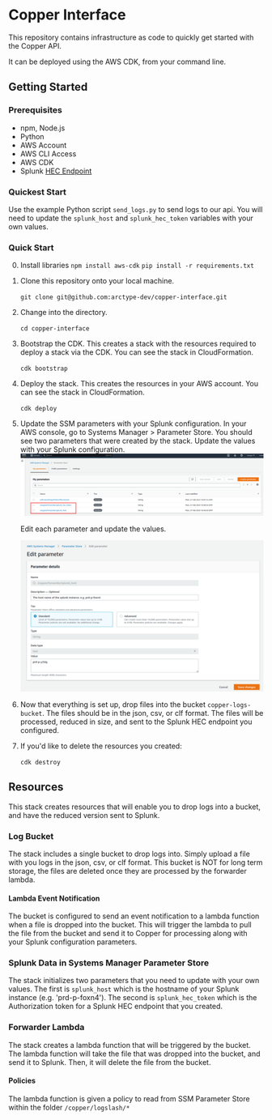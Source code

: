 # Copper Interface

This repository contains infrastructure as code to quickly get started with the Copper API.

It can be deployed using the AWS CDK, from your command line.

## Getting Started

### Prerequisites

- npm, Node.js
- Python
- AWS Account
- AWS CLI Access
- AWS CDK
- Splunk [HEC Endpoint](https://docs.splunk.com/Documentation/Splunk/latest/Data/UsetheHTTPEventCollector)

### Quickest Start

Use the example Python script `send_logs.py` to send logs to our api. You will need to update the `splunk_host` and `splunk_hec_token` variables with your own values.


### Quick Start

0. Install libraries
    `npm install aws-cdk`
    `pip install -r requirements.txt`
1. Clone this repository onto your local machine.

    `git clone git@github.com:arctype-dev/copper-interface.git`

2. Change into the directory.

    `cd copper-interface`

3. Bootstrap the CDK. This creates a stack with the resources required to deploy a stack via the CDK. You can see the stack in CloudFormation.

    `cdk bootstrap`

4. Deploy the stack. This creates the resources in your AWS account. You can see the stack in CloudFormation.

    `cdk deploy`

5. Update the SSM parameters with your Splunk configuration.
    In your AWS console, go to Systems Manager > Parameter Store. You should see two parameters that were created by the stack. Update the values with your Splunk configuration.
    ![SSM Parameters](./readme_img/splunk_ssm_parameters.png)

    Edit each parameter and update the values.

    ![SSM Parameter Values](./readme_img/set_splunk_param.png)

6. Now that everything is set up, drop files into the bucket `copper-logs-bucket`. The files should be in the json, csv, or clf format. The files will be processed, reduced in size, and sent to the Splunk HEC endpoint you configured.

7. If you'd like to delete the resources you created:

    `cdk destroy`

## Resources

This stack creates resources that will enable you to drop logs into a bucket, and have the reduced version sent to Splunk.

### Log Bucket

The stack includes a single bucket to drop logs into. Simply upload a file with you logs in the json, csv, or clf format. This bucket is NOT for long term storage, the files are deleted once they are processed by the forwarder lambda.

#### Lambda Event Notification

The bucket is configured to send an event notification to a lambda function when a file is dropped into the bucket. This will trigger the lambda to pull the file from the bucket and send it to Copper for processing along with your Splunk configuration parameters.

### Splunk Data in Systems Manager Parameter Store

The stack initializes two parameters that you need to update with your own values. The first is `splunk_host` which is the hostname of your Splunk instance (e.g. 'prd-p-foxn4'). The second is `splunk_hec_token` which is the Authorization token for a Splunk HEC endpoint that you created.

### Forwarder Lambda

The stack creates a lambda function that will be triggered by the bucket. The lambda function will take the file that was dropped into the bucket, and send it to Splunk. Then, it will delete the file from the bucket.

#### Policies

The lambda function is given a policy to read from SSM Parameter Store within the folder `/copper/logslash/*`
